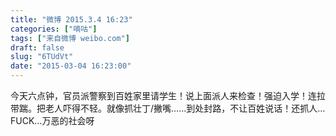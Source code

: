 ```yaml
---
title: "微博 2015.3.4 16:23"
categories: ["嘀咕"]
tags: ["来自微博 weibo.com"]
draft: false
slug: "6TUdVt"
date: "2015-03-04 16:23:00"
---
```


<p>今天六点钟，官员派警察到百姓家里请学生！说上面派人来检查！强迫入学！连拉带踹。把老人吓得不轻。就像抓壮丁/撇嘴……到处封路，不让百姓说话！还抓人…FUCK…万恶的社会呀 ​​​​</p>
